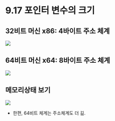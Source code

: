 # 9.17 포인터 변수의 크기

## 32비트 머신 x86: 4바이트 주소 체계

<img src="https://github.com/uber9ma/following_C/blob/master/images/chapter9/pointer9.png?raw=true">

## 64비트 머신 x64: 8바이트 주소 체계

<img src="https://github.com/uber9ma/following_C/blob/master/images/chapter9/pointer10.png?raw=true">

## 메모리상태 보기

<img src="https://github.com/uber9ma/following_C/blob/master/images/chapter9/pointer11.png?raw=true">

- 한편, 64비트 체계는 주소체계도 더 긺.
